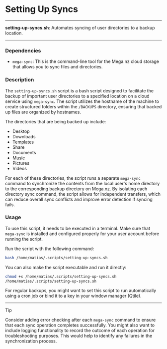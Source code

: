 # Setting Up Syncs

---

**setting-up-syncs.sh**: Automates syncing of user directories to a backup location.

---

### Dependencies

- `mega-sync`: This is the command-line tool for the Mega.nz cloud storage that allows you to sync files and directories.

### Description

The `setting-up-syncs.sh` script is a bash script designed to facilitate the backup of important user directories to a specified location on a cloud service using `mega-sync`. The script utilizes the hostname of the machine to create structured folders within the `/BACKUPS` directory, ensuring that backed up files are organized by hostnames.

The directories that are being backed up include:
- Desktop
- Downloads
- Templates
- Share
- Documents
- Music
- Pictures
- Videos

For each of these directories, the script runs a separate `mega-sync` command to synchronize the contents from the local user's home directory to the corresponding backup directory on Mega.nz. By isolating each directory sync command, the script allows for independent transfers, which can reduce overall sync conflicts and improve error detection if syncing fails.

### Usage

To use this script, it needs to be executed in a terminal. Make sure that `mega-sync` is installed and configured properly for your user account before running the script.

Run the script with the following command:

```bash
bash /home/matias/.scripts/setting-up-syncs.sh
```

You can also make the script executable and run it directly:

```bash
chmod +x /home/matias/.scripts/setting-up-syncs.sh
/home/matias/.scripts/setting-up-syncs.sh
```

For regular backups, you might want to set this script to run automatically using a cron job or bind it to a key in your window manager (Qtile).

---

> [!TIP]
> Consider adding error checking after each `mega-sync` command to ensure that each sync operation completes successfully. You might also want to include logging functionality to record the outcome of each operation for troubleshooting purposes. This would help to identify any failures in the synchronization process.